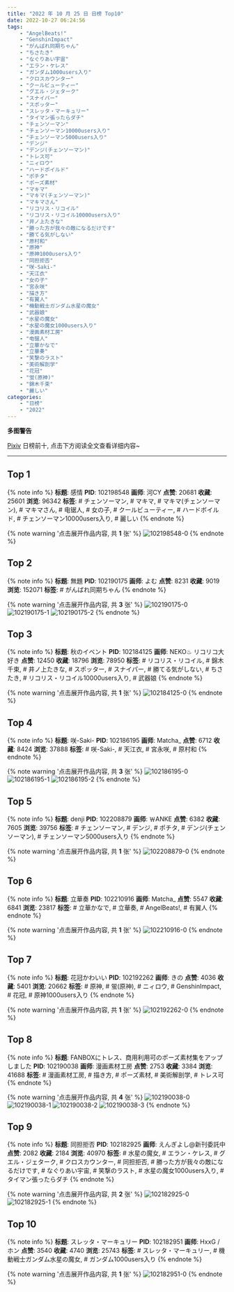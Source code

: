 ```yaml
---
title: "2022 年 10 月 25 日 日榜 Top10"
date: 2022-10-27 06:24:56
tags:
    - "AngelBeats!"
    - "GenshinImpact"
    - "がんばれ同期ちゃん"
    - "ちさたき"
    - "なぐりあい宇宙"
    - "エラン・ケレス"
    - "ガンダム1000users入り"
    - "クロスカウンター"
    - "クールビューティー"
    - "グエル・ジェターク"
    - "スナイパー"
    - "スポッター"
    - "スレッタ・マーキュリー"
    - "タイマン張ったらダチ"
    - "チェンソーマン"
    - "チェンソーマン10000users入り"
    - "チェンソーマン5000users入り"
    - "デンジ"
    - "デンジ(チェンソーマン)"
    - "トレス可"
    - "ニィロウ"
    - "ハードボイルド"
    - "ポチタ"
    - "ポーズ素材"
    - "マキマ"
    - "マキマ(チェンソーマン)"
    - "マキマさん"
    - "リコリス・リコイル"
    - "リコリス・リコイル10000users入り"
    - "井ノ上たきな"
    - "勝った方が我々の敵になるだけです"
    - "勝てる気がしない"
    - "原村和"
    - "原神"
    - "原神1000users入り"
    - "同担拒否"
    - "咲-Saki-"
    - "天江衣"
    - "女の子"
    - "宮永咲"
    - "描き方"
    - "有翼人"
    - "機動戦士ガンダム水星の魔女"
    - "武器娘"
    - "水星の魔女"
    - "水星の魔女1000users入り"
    - "漫画素材工房"
    - "电锯人"
    - "立華かなで"
    - "立華奏"
    - "笑撃のラスト"
    - "美術解剖学"
    - "花冠"
    - "蛍(原神)"
    - "錦木千束"
    - "麗しい"
categories:
    - "日榜"
    - "2022"
---
```


<i class="fa fa-triangle-exclamation"></i>**多图警告**<i class="fa fa-triangle-exclamation"></i>

[Pixiv](https://www.pixiv.net/) 日榜前十, 点击下方阅读全文查看详细内容~

<!-- more -->

---

## Top 1

{% note info %}
**标题**: 感情
**PID**: 102198548 **画师**: 河CY
**点赞**: 20681 **收藏**: 25601 **浏览**: 96342
**标签**: # チェンソーマン, # マキマ, # マキマ(チェンソーマン), # マキマさん, # 电锯人, # 女の子, # クールビューティー, # ハードボイルド, # チェンソーマン10000users入り, # 麗しい
{% endnote %}

{% note warning '点击展开作品内容, 共 **1** 张' %}
![102198548-0](https://i.pixiv.re/img-original/img/2022/10/24/17/59/42/102198548_p0.jpg)
{% endnote %}

## Top 2

{% note info %}
**标题**: 無題
**PID**: 102190175 **画师**: よむ
**点赞**: 8231 **收藏**: 9019 **浏览**: 152071
**标签**: # がんばれ同期ちゃん
{% endnote %}

{% note warning '点击展开作品内容, 共 **3** 张' %}
![102190175-0](https://i.pixiv.re/img-original/img/2022/10/24/08/12/37/102190175_p0.png)
![102190175-1](https://i.pixiv.re/img-original/img/2022/10/24/08/12/37/102190175_p1.png)
![102190175-2](https://i.pixiv.re/img-original/img/2022/10/24/08/12/37/102190175_p2.png)
{% endnote %}

## Top 3

{% note info %}
**标题**: 秋のイベント
**PID**: 102184125 **画师**: NEKO♨ リコリコ大好き
**点赞**: 12450 **收藏**: 18796 **浏览**: 78950
**标签**: # リコリス・リコイル, # 錦木千束, # 井ノ上たきな, # スポッター, # スナイパー, # 勝てる気がしない, # ちさたき, # リコリス・リコイル10000users入り, # 武器娘
{% endnote %}

{% note warning '点击展开作品内容, 共 **1** 张' %}
![102184125-0](https://i.pixiv.re/img-original/img/2022/10/24/00/30/01/102184125_p0.png)
{% endnote %}

## Top 4

{% note info %}
**标题**: 咲-Saki-
**PID**: 102186195 **画师**: Matcha_
**点赞**: 6712 **收藏**: 8424 **浏览**: 37888
**标签**: # 咲-Saki-, # 天江衣, # 宮永咲, # 原村和
{% endnote %}

{% note warning '点击展开作品内容, 共 **3** 张' %}
![102186195-0](https://i.pixiv.re/img-original/img/2022/10/24/01/54/54/102186195_p0.jpg)
![102186195-1](https://i.pixiv.re/img-original/img/2022/10/24/01/54/54/102186195_p1.jpg)
![102186195-2](https://i.pixiv.re/img-original/img/2022/10/24/01/54/54/102186195_p2.jpg)
{% endnote %}

## Top 5

{% note info %}
**标题**: denji
**PID**: 102208879 **画师**: ￦ANKE
**点赞**: 6382 **收藏**: 7605 **浏览**: 39756
**标签**: # チェンソーマン, # デンジ, # ポチタ, # デンジ(チェンソーマン), # チェンソーマン5000users入り
{% endnote %}

{% note warning '点击展开作品内容, 共 **1** 张' %}
![102208879-0](https://i.pixiv.re/img-original/img/2022/10/25/00/11/53/102208879_p0.jpg)
{% endnote %}

## Top 6

{% note info %}
**标题**: 立華奏
**PID**: 102210916 **画师**: Matcha_
**点赞**: 5547 **收藏**: 6841 **浏览**: 23817
**标签**: # 立華かなで, # 立華奏, # AngelBeats!, # 有翼人
{% endnote %}

{% note warning '点击展开作品内容, 共 **1** 张' %}
![102210916-0](https://i.pixiv.re/img-original/img/2022/10/25/01/30/01/102210916_p0.jpg)
{% endnote %}

## Top 7

{% note info %}
**标题**: 花冠かわいい
**PID**: 102192262 **画师**: きの
**点赞**: 4036 **收藏**: 5401 **浏览**: 20662
**标签**: # 原神, # 蛍(原神), # ニィロウ, # GenshinImpact, # 花冠, # 原神1000users入り
{% endnote %}

{% note warning '点击展开作品内容, 共 **1** 张' %}
![102192262-0](https://i.pixiv.re/img-original/img/2022/10/24/11/09/02/102192262_p0.jpg)
{% endnote %}

## Top 8

{% note info %}
**标题**: FANBOXにトレス、商用利用可のポーズ素材集をアップしました
**PID**: 102190038 **画师**: 漫画素材工房
**点赞**: 2753 **收藏**: 3384 **浏览**: 41688
**标签**: # 漫画素材工房, # 描き方, # ポーズ素材, # 美術解剖学, # トレス可
{% endnote %}

{% note warning '点击展开作品内容, 共 **4** 张' %}
![102190038-0](https://i.pixiv.re/img-original/img/2022/10/24/14/37/56/102190038_p0.jpg)
![102190038-1](https://i.pixiv.re/img-original/img/2022/10/24/14/37/56/102190038_p1.jpg)
![102190038-2](https://i.pixiv.re/img-original/img/2022/10/24/14/37/56/102190038_p2.jpg)
![102190038-3](https://i.pixiv.re/img-original/img/2022/10/24/14/37/56/102190038_p3.jpg)
{% endnote %}

## Top 9

{% note info %}
**标题**: 同担拒否
**PID**: 102182925 **画师**: えんぎよし@新刊委託中
**点赞**: 2082 **收藏**: 2184 **浏览**: 40970
**标签**: # 水星の魔女, # エラン・ケレス, # グエル・ジェターク, # クロスカウンター, # 同担拒否, # 勝った方が我々の敵になるだけです, # なぐりあい宇宙, # 笑撃のラスト, # 水星の魔女1000users入り, # タイマン張ったらダチ
{% endnote %}

{% note warning '点击展开作品内容, 共 **2** 张' %}
![102182925-0](https://i.pixiv.re/img-original/img/2022/10/24/12/17/54/102182925_p0.png)
![102182925-1](https://i.pixiv.re/img-original/img/2022/10/24/12/17/54/102182925_p1.png)
{% endnote %}

## Top 10

{% note info %}
**标题**: スレッタ・マーキュリー
**PID**: 102182951 **画师**: HxxG / ホン
**点赞**: 3540 **收藏**: 4740 **浏览**: 25743
**标签**: # スレッタ・マーキュリー, # 機動戦士ガンダム水星の魔女, # ガンダム1000users入り
{% endnote %}

{% note warning '点击展开作品内容, 共 **1** 张' %}
![102182951-0](https://i.pixiv.re/img-original/img/2022/10/24/00/00/19/102182951_p0.png)
{% endnote %}
